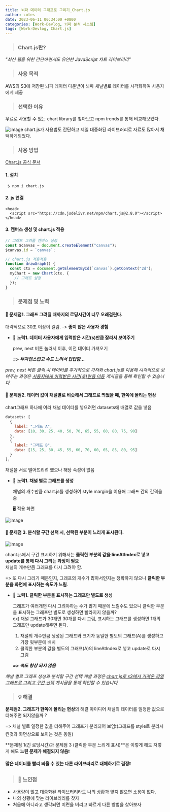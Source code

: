 ```yaml
---
title: 뇌파 데이터 그래프로 그리기_Chart.js
author: cotes
date: 2023-06-11 00:34:00 +0800
categories: [Work-Devlog, 뇌파 분석 시스템]
tags: [Work-Devlog, Chart.js]
---
```


<!-- 프로젝트 작업하면서 했던 고민, 어떻게 해결했는지에 대한 내용이 담겨져있습니다. -->

> ### Chart.js란?

_"최신 웹을 위한 간단하면서도 유연한 JavaScript 차트 라이브러리"_

> ### 사용 목적

AWS의 S3에 저장된 뇌파 데이터 다운받아 뇌파 채널별로 데이터를 시각화하여 사용자에게 제공

> ### 선택한 이유

무료로 사용할 수 있는 chart library를 찾아보고 npm trends를 통해 비교해보았다.

![image](https://github.com/hajung00/React-Sleact/assets/66300154/7923df64-6574-46cf-ad17-33bcd5411f0e)
chart.js가 사용법도 간단하고 제일 대중화된 라이브러리로 자료도 많아서 채택하게되었다.

> ### 사용 방법

[Chart.js 공식 문서](https://www.chartjs.org/docs/latest/)

#### 1. 설치

```
 $ npm i chart.js
```

#### 2. js 연결

```
<head>
  <script src="https://cdn.jsdelivr.net/npm/chart.js@2.8.0"></script>
</head>
```

#### 3. 캔버스 생성 및 chart.js 적용

```javascript
// 그래프 그려줄 캔버스 생성
const $canvas = document.createElement("canvas");
$canvas.id = `canvas`;

// chart.js 적용적용
function drawGraph() {
  const ctx = document.getElementById(`canvas`).getContext("2d");
  myChart = new Chart(ctx, {
    // 그래프 설정
  });
}
```

> ### 문제점 및 노력

#### 📌 문제점1. 그래프 그려질 때까지의 로딩시간이 너무 오래걸린다.

대략적으로 30초 이상이 걸림. -> **좋지 않은 사용자 경험**

- 📝 **노력1. 데이터 사용자에게 입력받은 시간(s)만큼 잘라서 보여주기**

  prev, next 버튼 눌러서 이후, 이전 데이터 가져오기

  **_=> 부자연스럽고 속도 느려서 답답함…_**

    <!-- 링크 첨부 해야함! -->

_prev, next 버튼 클릭 시 데이터를 추가적으로 가져와 chart.js를 이용해 시각적으로 보여주는 과정은 [사용자에게 이력받은 시간(초)만큼 이동](https://hajung00.github.io/posts/chart.js/) 게시글을 통해 확인할 수 있습니다._

#### 📌 문제점2. 데이터 값이 채널별로 비슷해서 그래프로 띄웠을 때, 한쪽에 몰리는 현상

chart그래프 하나에 여러 채널 데이터를 넣으려면 datasets에 배열로 값을 넣음

```javascript
datasets: [
  {
    label: "그래프 A",
    data: [10, 30, 25, 40, 50, 70, 65, 55, 60, 80, 75, 90]
  },
  {
    label: "그래프 B",
    data: [15, 25, 30, 45, 55, 60, 70, 60, 65, 85, 80, 95]
  }
];
```

채널을 서로 떨어뜨리려 했으나 해당 속성이 없음

- 📝 **노력1. 채널 별로 그래프를 생성**

  채널의 개수만큼 chart.js를 생성하여 style margin을 이용해 그래프 간의 간격을 줌

  🖥️ 적용 화면

![image](https://github.com/hajung00/React-Sleact/assets/66300154/3e5a6296-48a7-48e7-b51b-c88450d6952d)

#### 📌 문제점 3. 분석할 구간 선택 시, 선택된 부분이 느리게 표시된다.

![image](https://github.com/hajung00/React-Sleact/assets/66300154/c478e110-2bf1-4773-ae57-0b86f699220e)

chant.js에서 구간 표시하기 위해서는 **클릭한 부분의 값을 lineAtIndex로 넣고 update를 통해 다시 그리는 과정이 필요**<br/>채널의 개수만큼 그래프를 다시 그려야 함.

=> 또 다시 그리기 때문인지, 그래프의 개수가 많아서인지는 정확하지 않으나 **클릭한 부분을 화면에 표시하는 속도가 느림**.

- 📝 **노력1. 클릭한 부분을 표시하는 그래프만 별도로 생성**

  그래프가 여러개면 다시 그려야하는 수가 많기 때문에 느릴수도 있으니 클릭한 부분을 표시하는 그래프만 별도로 생성하면 빨라지지 않을까?<br/>ex) 채널 그래프가 30개면 30개를 다시 그림, 표시하는 그래프를 생성하면 1개의 그래프만 update해주면 된다.

  1. 채널의 개수만큼 생성된 그래프와 크기가 동일한 별도의 그래프(A)를 생성하고 가장 윗부분에 배치<br/>
  2. 클릭한 부분의 값을 별도의 그래프(A)의 lineAtIndex로 넣고 update로 다시 그림

  **_=> 속도 향상 되지 않음_**

  <!-- 링크 첨부 해야함! -->

_채널 별로 그래프 생성과 분석할 구간 선택 개발 과정은 [chart.js로 s3에서 가져온 파일 그래프로 그리고 구간 선택](https://hajung00.github.io/posts/chart.js/) 게시글을 통해 확인할 수 있습니다._

> ### 💡 해결

**문제점2. 그래프가 한쪽에 몰리는 현상**의 해결 아이디어
채널의 데이터를 일정한 값으로 더해주면 되지않을까 ?

=> 채널 별로 일정한 값을 더해주어 그래프가 분리되어 보임❗(그래프를 style로 분리시킨것과 화면상으로 보이는 것은 동일)

**문제점 1(긴 로딩시간)과 문제점 3 (클릭한 부분 느리게 표시)**은 이렇게 해도 저렇게 해도 **느린 문제가 해결되지 않음**❗

**많은 데이터를 빨리 띄울 수 있는 다른 라이브러리로 대체하기로 결정❗**

> ### 📝 느낀점

- 사용량이 많고 대중화된 라이브러리라도 나의 상황과 맞지 않으면 소용이 없다.
- 나의 상황에 맞는 라이브러리를 찾자
- 처음에 아니라고 생각되면 미련을 버리고 빠르게 다른 방법을 찾아보자
